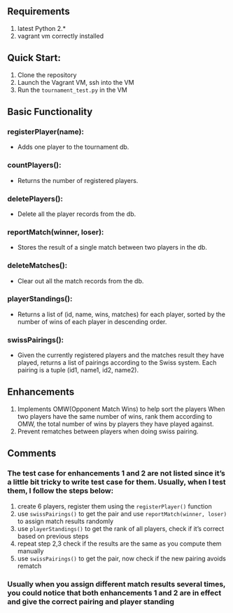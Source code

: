 ## Requirements
1. latest Python 2.*
2. vagrant vm correctly installed
## Quick Start:
1. Clone the repository
2. Launch the Vagrant VM, ssh into the VM
3. Run the `tournament_test.py` in the VM
## Basic Functionality
### registerPlayer(name): 
* Adds one player to the tournament db.
### countPlayers(): 
* Returns the number of registered players. 
### deletePlayers(): 
* Delete all the player records from the db.
### reportMatch(winner, loser): 
* Stores the result of a single match between two players in the db.
### deleteMatches(): 
* Clear out all the match records from the db.
### playerStandings(): 
* Returns a list of (id, name, wins, matches) for each player, sorted by the number of wins of each player in descending order.
### swissPairings(): 
* Given the currently registered players and the matches result they have played, returns a list of pairings according to the Swiss system. Each pairing is a tuple (id1, name1, id2, name2).
## Enhancements
1. Implements OMW(Opponent Match Wins) to help sort the players When two players have the same number of wins, rank them according to OMW, the total number of wins by players they have played against. 
2. Prevent rematches between players when doing swiss pairing.
## Comments
### The test case for enhancements 1 and 2 are not listed since it’s a little bit tricky to write test case for them. Usually, when I test them, I follow the steps below:
1. create 6 players, register them using the `registerPlayer()` function
2. use `swissPairings()` to get the pair and use `reportMatch(winner, loser)` to assign match results randomly
3. use `playerStandings()` to get the rank of all players, check if it’s correct based on previous steps
4. repeat step 2,3 check if the results are the same as you compute them manually
5. use `swissPairings()` to get the pair, now check if the new pairing avoids rematch
### Usually when you assign different match results several times, you could notice that both enhancements 1 and 2 are in effect and give the correct pairing and player standing